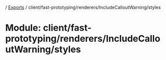 [](../README.md) / [Exports](../modules.md) / client/fast-prototyping/renderers/IncludeCalloutWarning/styles

# Module: client/fast-prototyping/renderers/IncludeCalloutWarning/styles
